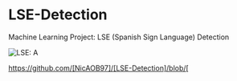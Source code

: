 # LSE-Detection
Machine Learning Project: LSE (Spanish Sign Language) Detection

![LSE: A](/LSE_sign_language_detector/src/notebooks/mod_colected_images/train/A/izqCaptura_pantalla_2022-03-3.png?raw=true "LSE: A")


https://github.com/[NicAOB97]/[LSE-Detection]/blob/[